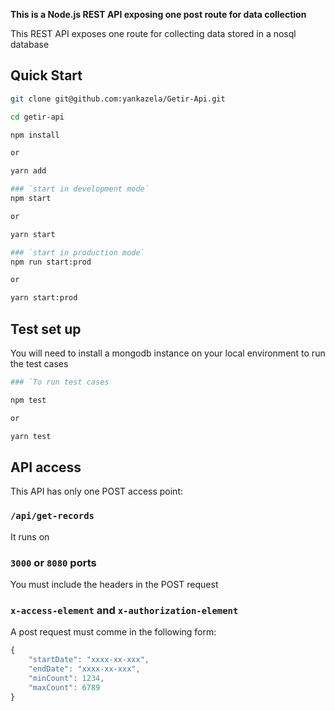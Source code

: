 **This is a Node.js REST API exposing one post route for data collection**

This REST API exposes one route for collecting data stored in a nosql database

## Quick Start


```bash
git clone git@github.com:yankazela/Getir-Api.git

cd getir-api

npm install

or

yarn add

### `start in development mode`
npm start

or

yarn start

### `start in production mode`
npm run start:prod

or

yarn start:prod

```
## Test set up

You will need to install a mongodb instance on your local environment to run the test cases

```bash
### `To run test cases

npm test

or

yarn test

```

## API access

This API has only one POST access point:

### `/api/get-records`

It runs on

### `3000` or `8080` ports

You must include the headers in the POST request

### `x-access-element` and `x-authorization-element`

A post request must comme in the following form:

```js
{
    "startDate": "xxxx-xx-xxx",
    "endDate": "xxxx-xx-xxx",
    "minCount": 1234,
    "maxCount": 6789
}

```


